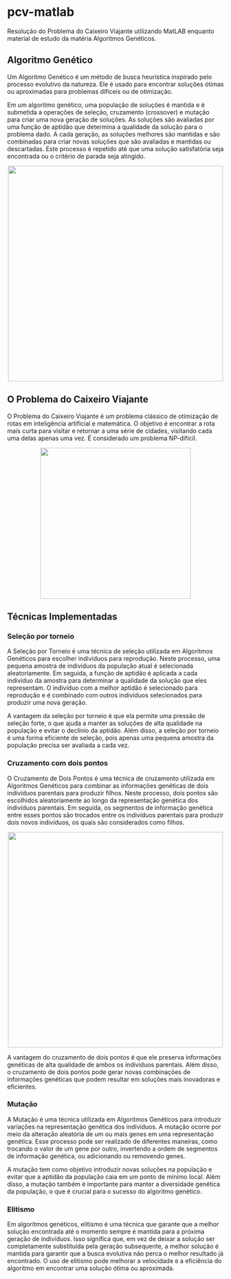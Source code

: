# pcv-matlab
Resolução do Problema do Caixeiro Viajante utilizando MatLAB enquanto material de estudo da matéria Algoritmos Genéticos.

## Algoritmo Genético
Um Algoritmo Genético é um método de busca heurística inspirado pelo processo evolutivo da natureza. Ele é usado para encontrar soluções ótimas ou aproximadas para problemas difíceis ou de otimização.

Em um algoritmo genético, uma população de soluções é mantida e é submetida a operações de seleção, cruzamento (crossover) e mutação para criar uma nova geração de soluções. As soluções são avaliadas por uma função de aptidão que determina a qualidade da solução para o problema dado. A cada geração, as soluções melhores são mantidas e são combinadas para criar novas soluções que são avaliadas e mantidas ou descartadas. Este processo é repetido até que uma solução satisfatória seja encontrada ou o critério de parada seja atingido.

<div align="center">
<img src="http://computacaointeligente.com.br/assets/img/posts/GA/fluxograma.png" width="500px"/>
</div>

## O Problema do Caixeiro Viajante
O Problema do Caixeiro Viajante é um problema clássico de otimização de rotas em inteligência artificial e matemática. O objetivo é encontrar a rota mais curta para visitar e retornar a uma série de cidades, visitando cada uma delas apenas uma vez. É considerado um problema NP-difícil.

<div align="center">
<img src="https://otimizacaonapratica.files.wordpress.com/2015/11/pcv-soluc3a7c3a3o.png" width="350px"/>
</div>

## Técnicas Implementadas

### Seleção por torneio
A Seleção por Torneio é uma técnica de seleção utilizada em Algoritmos Genéticos para escolher indivíduos para reprodução. Neste processo, uma pequena amostra de indivíduos da população atual é selecionada aleatoriamente. Em seguida, a função de aptidão é aplicada a cada indivíduo da amostra para determinar a qualidade da solução que eles representam. O indivíduo com a melhor aptidão é selecionado para reprodução e é combinado com outros indivíduos selecionados para produzir uma nova geração.

A vantagem da seleção por torneio é que ela permite uma pressão de seleção forte, o que ajuda a manter as soluções de alta qualidade na população e evitar o declínio da aptidão. Além disso, a seleção por torneio é uma forma eficiente de seleção, pois apenas uma pequena amostra da população precisa ser avaliada a cada vez.

### Cruzamento com dois pontos
O Cruzamento de Dois Pontos é uma técnica de cruzamento utilizada em Algoritmos Genéticos para combinar as informações genéticas de dois indivíduos parentais para produzir filhos. Neste processo, dois pontos são escolhidos aleatoriamente ao longo da representação genética dos indivíduos parentais. Em seguida, os segmentos de informação genética entre esses pontos são trocados entre os indivíduos parentais para produzir dois novos indivíduos, os quais são considerados como filhos.

<div align="center">
<img src="https://bioinfo.com.br/wp-content/uploads/2021/04/word-image-2.png" width="500px"/>
</div>

A vantagem do cruzamento de dois pontos é que ele preserva informações genéticas de alta qualidade de ambos os indivíduos parentais. Além disso, o cruzamento de dois pontos pode gerar novas combinações de informações genéticas que podem resultar em soluções mais inovadoras e eficientes.

### Mutação 
A Mutação é uma técnica utilizada em Algoritmos Genéticos para introduzir variações na representação genética dos indivíduos. A mutação ocorre por meio da alteração aleatória de um ou mais genes em uma representação genética. Esse processo pode ser realizado de diferentes maneiras, como trocando o valor de um gene por outro, invertendo a ordem de segmentos de informação genética, ou adicionando ou removendo genes.

A mutação tem como objetivo introduzir novas soluções na população e evitar que a aptidão da população caia em um ponto de mínimo local. Além disso, a mutação também é importante para manter a diversidade genética da população, o que é crucial para o sucesso do algoritmo genético.

### Elitismo 
Em algoritmos genéticos, elitismo é uma técnica que garante que a melhor solução encontrada até o momento sempre é mantida para a próxima geração de indivíduos. Isso significa que, em vez de deixar a solução ser completamente substituída pela geração subsequente, a melhor solução é mantida para garantir que a busca evolutiva não perca o melhor resultado já encontrado. O uso de elitismo pode melhorar a velocidade e a eficiência do algoritmo em encontrar uma solução ótima ou aproximada.
